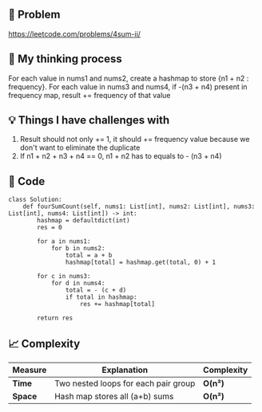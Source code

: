 ## 🧩 Problem
https://leetcode.com/problems/4sum-ii/

## 💭 My thinking process
For each value in nums1 and nums2, create a hashmap to store {n1 + n2 : frequency}. For each value in nums3 and nums4, if -(n3 + n4) present in frequency map, result += frequency of that value

## 💡 Things I have challenges with
1. Result should not only += 1, it should += frequency value because we don't want to eliminate the duplicate
2. If n1 + n2 + n3 + n4 == 0, n1 + n2 has to equals to - (n3 + n4)

## 🧠 Code
```
class Solution:
    def fourSumCount(self, nums1: List[int], nums2: List[int], nums3: List[int], nums4: List[int]) -> int:
        hashmap = defaultdict(int)
        res = 0

        for a in nums1:
            for b in nums2:
                total = a + b
                hashmap[total] = hashmap.get(total, 0) + 1
        
        for c in nums3:
            for d in nums4:
                total = - (c + d)
                if total in hashmap:
                    res += hashmap[total]
        
        return res

```

## 📈 Complexity
| Measure   | Explanation                          | Complexity |
| --------- | ------------------------------------ | ---------- |
| **Time**  | Two nested loops for each pair group | **O(n²)**  |
| **Space** | Hash map stores all (a+b) sums       | **O(n²)**  |
